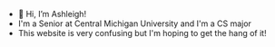 - 👋 Hi, I’m Ashleigh!
- I'm a Senior at Central Michigan University and I'm a CS major
- This website is very confusing but I'm hoping to get the hang of it!

